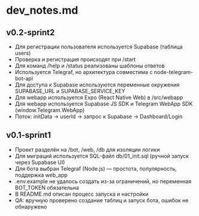 # dev_notes.md

## v0.2-sprint2

- Для регистрации пользователя используется Supabase (таблица users)
- Проверка и регистрация происходят при /start
- Для команд /help и /status реализованы шаблоны ответов
- Используется Telegraf, но архитектура совместима с node-telegram-bot-api
- Для доступа к Supabase используются переменные окружения SUPABASE_URL и SUPABASE_SERVICE_KEY
- Для webapp используется Expo (React Native Web) в /src/webapp
- Для webapp используется Supabase JS SDK и Telegram WebApp SDK (window.Telegram.WebApp)
- Поток: initData → userId → запрос к Supabase → Dashboard/Login

## v0.1-sprint1

- Проект разделён на /bot, /web, /db для изоляции логики
- Для миграций используется SQL-файл db/01_init.sql (ручной запуск через Supabase UI)
- Для бота выбран Telegraf (Node.js) — простота, популярность, поддержка web_app
- .env.example не удалось создать из-за ограничений, но переменная BOT_TOKEN обязательна
- В README.md описан процесс запуска и настройки
- QA: вручную проверено создание таблиц и запуск бота, ошибок не обнаружено 